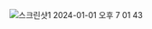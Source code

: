 ![스크린샷1 2024-01-01 오후 7 01 43](https://github.com/codingTest-study-group/coding-study/assets/112863029/b3bd3cb6-d726-4424-b8ce-bb5673c7edd9)
